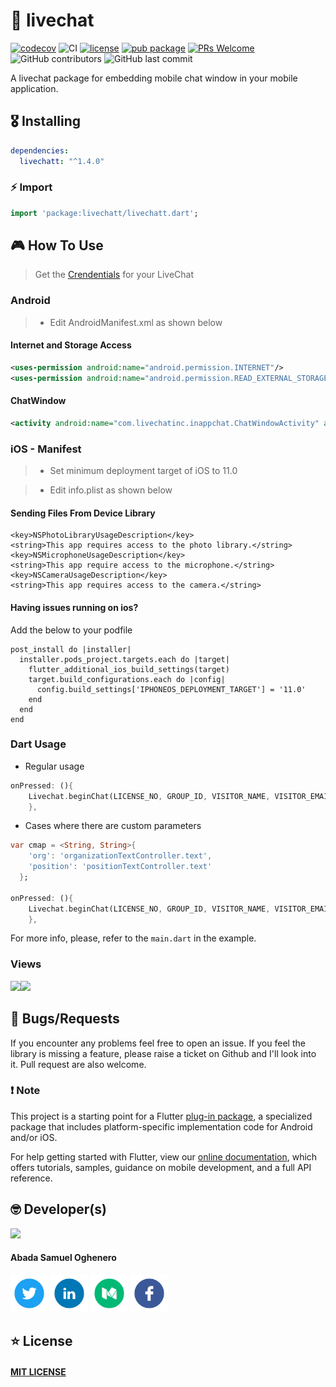# 💬 livechat

[![codecov](https://codecov.io/gh/Mastersam07/livechat/branch/master/graph/badge.svg?token=5J2EA3Q5JJ)](https://codecov.io/gh/Mastersam07/livechat)
![CI](https://github.com/mastersam07/livechat/workflows/CI/badge.svg?style=flat-square)
[![license](https://img.shields.io/badge/license-MIT-success.svg?style=flat-square)](https://github.com/Mastersam07/livechat/blob/master/LICENSE)
[![pub package](https://img.shields.io/pub/v/livechatt.svg?color=success&style=flat-square)](https://pub.dartlang.org/packages/livechatt)
[![PRs Welcome](https://img.shields.io/badge/PRs-welcome-success.svg?style=flat-square)](https://github.com/Mastersam07/livechat/pulls)
![GitHub contributors](https://img.shields.io/github/contributors/mastersam07/livechat?color=success&style=flat-square)
![GitHub last commit](https://img.shields.io/github/last-commit/mastersam07/livechat?style=flat-square)

A livechat package for embedding mobile chat window in your mobile application.

## 🎖 Installing

```yaml
dependencies:
  livechatt: "^1.4.0"
```

### ⚡️ Import

```dart
import 'package:livechatt/livechatt.dart';
```

## 🎮 How To Use

> Get the [Crendentials](https://www.livechat.com) for your LiveChat 

### Android
>- Edit AndroidManifest.xml as shown below

#### Internet and Storage Access
```xml
<uses-permission android:name="android.permission.INTERNET"/>
<uses-permission android:name="android.permission.READ_EXTERNAL_STORAGE" />
```

#### ChatWindow
```xml
<activity android:name="com.livechatinc.inappchat.ChatWindowActivity" android:configChanges="orientation|screenSize" />
```

### iOS - Manifest
>- Set minimum deployment target of iOS to 11.0

>- Edit info.plist as shown below

#### Sending Files From Device Library
```plist
<key>NSPhotoLibraryUsageDescription</key>
<string>This app requires access to the photo library.</string>
<key>NSMicrophoneUsageDescription</key>
<string>This app require access to the microphone.</string>
<key>NSCameraUsageDescription</key>
<string>This app requires access to the camera.</string>
```

#### Having issues running on ios?
Add the below to your podfile

```podfile
post_install do |installer|
  installer.pods_project.targets.each do |target|
    flutter_additional_ios_build_settings(target)
    target.build_configurations.each do |config|
      config.build_settings['IPHONEOS_DEPLOYMENT_TARGET'] = '11.0'
    end
  end
end
```

### Dart Usage

- Regular usage

```dart
onPressed: (){
    Livechat.beginChat(LICENSE_NO, GROUP_ID, VISITOR_NAME, VISITOR_EMAIL);
    },
```

- Cases where there are custom parameters

```dart
var cmap = <String, String>{
    'org': 'organizationTextController.text',
    'position': 'positionTextController.text'
  };

onPressed: (){
    Livechat.beginChat(LICENSE_NO, GROUP_ID, VISITOR_NAME, VISITOR_EMAIL, cmap);
    },
```

For more info, please, refer to the `main.dart` in the example.

### Views

<img src="https://github.com/Mastersam07/livechat/raw/master/assets/1.png" width="250"><img src="https://github.com/Mastersam07/livechat/raw/master/assets/2.png" width="250">

## 🐛 Bugs/Requests

If you encounter any problems feel free to open an issue. If you feel the library is
missing a feature, please raise a ticket on Github and I'll look into it.
Pull request are also welcome.

### ❗️ Note

This project is a starting point for a Flutter
[plug-in package](https://flutter.dev/developing-packages/),
a specialized package that includes platform-specific implementation code for
Android and/or iOS.

For help getting started with Flutter, view our 
[online documentation](https://flutter.dev/docs), which offers tutorials, 
samples, guidance on mobile development, and a full API reference.

## 🤓 Developer(s)

[<img src="https://avatars3.githubusercontent.com/u/31275429?s=460&u=b935d608a06c1604bae1d971e69a731480a27d46&v=4" width="180" />](https://mastersam.tech)
#### **Abada Samuel Oghenero**
<p>
<a href="https://twitter.com/mastersam_"><img src="https://github.com/aritraroy/social-icons/blob/master/twitter-icon.png?raw=true" width="60"></a>
<a href="https://linkedin.com/in/abada-samuel/"><img src="https://github.com/aritraroy/social-icons/blob/master/linkedin-icon.png?raw=true" width="60"></a>
<a href="https://medium.com/@sammytech"><img src="https://github.com/aritraroy/social-icons/blob/master/medium-icon.png?raw=true" width="60"></a>
<a href="https://facebook.com/abada.samueloghenero"><img src="https://github.com/aritraroy/social-icons/blob/master/facebook-icon.png?raw=true" width="60"></a>
</p>

## ⭐️ License

#### <a href="https://github.com/Mastersam07/livechat/blob/master/LICENSE">MIT LICENSE</a>